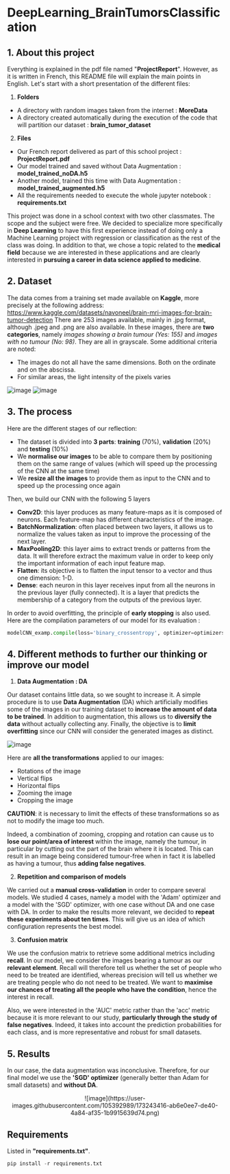# DeepLearning_BrainTumorsClassification

## **1. About this project**

Everything is explained in the pdf file named "**ProjectReport**". However, as it is written in French, this README file will explain the main points in English.
Let's start with a short presentation of the different files:

1. **Folders**

  - A directory with random images taken from the internet : **MoreData**
  - A directory created automatically during the execution of the code that will partition our dataset : **brain_tumor_dataset**

2. **Files** 

  - Our French report delivered as part of this school project  : **ProjectReport.pdf**
  - Our model trained and saved without Data Augmentation : **model_trained_noDA.h5** 
  - Another model, trained this time with Data Augmentation : **model_trained_augmented.h5**
  - All the requirements needed to execute the whole jupyter notebook : **requirements.txt**

This project was done in a school context with two other classmates. The scope and the subject were free.
We decided to specialize more specifically in **Deep Learning** to have this first experience instead of doing only a Machine Learning project with regression or classification as the rest of the class was doing.
In addition to that, we chose a topic related to the **medical field** because we are interested in these applications and are clearly interested in **pursuing a career in data science applied to medicine**.

## **2. Dataset**

The data comes from a training set made available on **Kaggle**, more precisely at the following address: https://www.kaggle.com/datasets/navoneel/brain-mri-images-for-brain-tumor-detection
There are 253 images available, mainly in .jpg format, although .jpeg and .png are also available.
In these images, there are **two categories**, namely *images showing a brain tumour (Yes: 155)* and *images with no tumour (No: 98)*. They are all in grayscale.
Some additional criteria are noted:
  - The images do not all have the same dimensions. Both on the ordinate and on the abscissa.
  - For similar areas, the light intensity of the pixels varies

![image](https://user-images.githubusercontent.com/105392989/173240156-40e1e183-0cc9-48ba-a274-d2c84a99d3dd.png)
![image](https://user-images.githubusercontent.com/105392989/173240162-b208cece-ce39-4463-bed3-936d2df30718.png)

## **3. The process**

Here are the different stages of our reflection:
  - The dataset is divided into **3 parts**: **training** (70%), **validation** (20%) and **testing** (10%)
  - We **normalise our images** to be able to compare them by positioning them on the same range of values (which will speed up the processing of the CNN at the same       time)
  - We **resize all the images** to provide them as input to the CNN and to speed up the processing once again

Then, we build our CNN with the following 5 layers 
  - **Conv2D**: this layer produces as many feature-maps as it is composed of neurons. Each feature-map has different characteristics of the image.
  - **BatchNormalization**: often placed between two layers, it allows us to normalize the values taken as input to improve the processing of the next layer.
  - **MaxPooling2D**: this layer aims to extract trends or patterns from the data. It will therefore extract the maximum value in order to keep only the important         information of each input feature map.
  - **Flatten**: its objective is to flatten the input tensor to a vector and thus one dimension: 1-D.
  - **Dense**: each neuron in this layer receives input from all the neurons in the previous layer (fully connected). It is a layer that predicts the membership of a       category from the outputs of the previous layer.
  
In order to avoid overfitting, the principle of **early stopping** is also used.
Here are the compilation parameters of our model for its evaluation :
```python
modelCNN_examp.compile(loss='binary_crossentropy', optimizer=optimizers.SGD(lr=1e-4), metrics=['AUC'])
```

## **4. Different methods to further our thinking or improve our model**

1. **Data Augmentation : DA**

Our dataset contains little data, so we sought to increase it. A simple procedure is to use **Data Augmentation** (DA) which artificially modifies some of the images in our training dataset to **increase the amount of data to be trained**. In addition to augmentation, this allows us to **diversify the data** without actually collecting any. Finally, the objective is to **limit overfitting** since our CNN will consider the generated images as distinct.

![image](https://user-images.githubusercontent.com/105392989/173243032-e2fbbed4-65ec-42f3-8f2c-14185588a124.png)

Here are **all the transformations** applied to our images:
  - Rotations of the image
  - Vertical flips
  - Horizontal flips
  - Zooming the image
  - Cropping the image

**CAUTION**: it is necessary to limit the effects of these transformations so as not to modify the image too much. 

Indeed, a combination of zooming, cropping and rotation can cause us to **lose our point/area of interest** within the image, namely the tumour, in particular by cutting out the part of the brain where it is located. This can result in an image being considered tumour-free when in fact it is labelled as having a tumour, thus **adding false negatives**.

2. **Repetition and comparison of models**

We carried out a **manual cross-validation** in order to compare several models. We studied 4 cases, namely a model with the 'Adam' optimizer and a model with the 'SGD' optimizer, with one case without DA and one case with DA. 
In order to make the results more relevant, we decided to **repeat these experiments about ten times**. This will give us an idea of which configuration represents the best model. 

3. **Confusion matrix**

We use the confusion matrix to retrieve some additional metrics including **recall**. 
In our model, we consider the images bearing a tumour as our **relevant element**. Recall will therefore tell us whether the set of people who need to be treated are identified, whereas precision will tell us whether we are treating people who do not need to be treated.
We want to **maximise our chances of treating all the people who have the condition**, hence the interest in recall.

Also, we were interested in the 'AUC' metric rather than the 'acc' metric because it is more relevant to our study, **particularly through the study of false negatives**. Indeed, it takes into account the prediction probabilities for each class, and is more representative and robust for small datasets.


## **5. Results**

In our case, the data augmentation was inconclusive. Therefore, for our final model we use the **'SGD' optimizer** (generally better than Adam for small datasets) and **without DA**.

<p align="center">
![image](https://user-images.githubusercontent.com/105392989/173243416-ab6e0ee7-de40-4a84-af35-1b9915639d74.png)
</p>

## **Requirements**

Listed in **"requirements.txt"**.
```python
pip install -r requirements.txt
```
